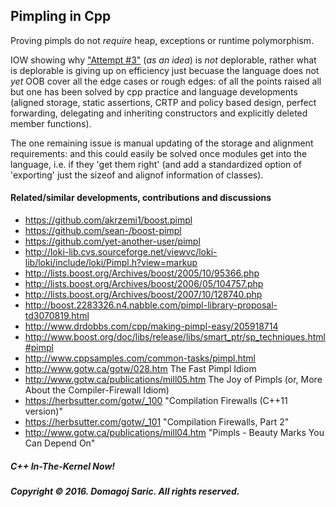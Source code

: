 ## Pimpling in Cpp

Proving pimpls do not _require_ heap, exceptions or runtime polymorphism.

IOW showing why ["Attempt #3"](http://www.gotw.ca/gotw/028.htm) (_as an idea_) is _not_ deplorable, rather what is deplorable is giving up on efficiency just becuase the language does not _yet_ OOB cover all the edge cases or rough edges: of all the points raised all but one has been solved by cpp practice and language developments (aligned storage, static assertions, CRTP and policy based design, perfect forwarding, delegating and inheriting constructors and explicitly deleted member functions).

The one remaining issue is manual updating of the storage and alignment requirements: and this could easily be solved once modules get into the language, i.e. if they 'get them right' (and add a standardized option of 'exporting' just the sizeof and alignof information of classes).



#### Related/similar developments, contributions and discussions
* https://github.com/akrzemi1/boost.pimpl
* https://github.com/sean-/boost-pimpl
* https://github.com/yet-another-user/pimpl
* http://loki-lib.cvs.sourceforge.net/viewvc/loki-lib/loki/include/loki/Pimpl.h?view=markup
* http://lists.boost.org/Archives/boost/2005/10/95366.php
* http://lists.boost.org/Archives/boost/2006/05/104757.php
* http://lists.boost.org/Archives/boost/2007/10/128740.php
* http://boost.2283326.n4.nabble.com/pimpl-library-proposal-td3070819.html
* http://www.drdobbs.com/cpp/making-pimpl-easy/205918714
* http://www.boost.org/doc/libs/release/libs/smart_ptr/sp_techniques.html#pimpl
* http://www.cppsamples.com/common-tasks/pimpl.html
* http://www.gotw.ca/gotw/028.htm The Fast Pimpl Idiom
* http://www.gotw.ca/publications/mill05.htm The Joy of Pimpls (or, More About the Compiler-Firewall Idiom)
* https://herbsutter.com/gotw/_100 "Compilation Firewalls (C++11 version)"
* https://herbsutter.com/gotw/_101 "Compilation Firewalls, Part 2"
* http://www.gotw.ca/publications/mill04.htm "Pimpls - Beauty Marks You Can Depend On"


##### C++ In-The-Kernel Now!
##### Copyright © 2016. Domagoj Saric. All rights reserved.
